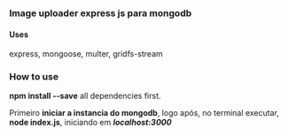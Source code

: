 ### Image uploader express js para mongodb

#### Uses
express, mongoose, multer, gridfs-stream

### How to use
**npm install --save** all dependencies first.

Primeiro **iniciar a instancia do mongodb**, logo após, no terminal executar, **node index.js**, iniciando em ***localhost:3000***
